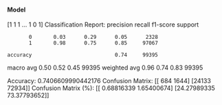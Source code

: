 #### Model
[1 1 1 ... 1 0 1]
Classification Report:
              precision    recall  f1-score   support

           0       0.03      0.29      0.05      2328
           1       0.98      0.75      0.85     97067

    accuracy                           0.74     99395
   macro avg       0.50      0.52      0.45     99395
weighted avg       0.96      0.74      0.83     99395

Accuracy: 0.7406609990442176
Confusion Matrix:
[[  684  1644]
 [24133 72934]]
Confusion Matrix (%):
[[ 0.68816339  1.65400674]
 [24.27989335 73.37793652]]
